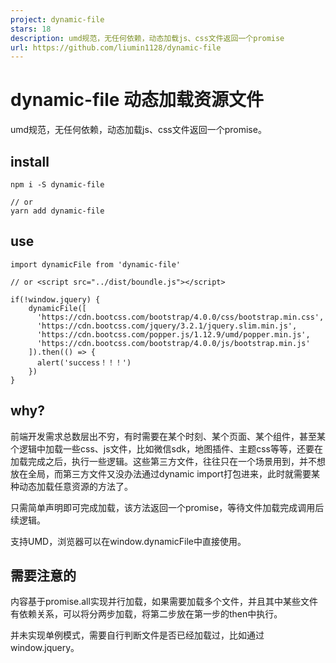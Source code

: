 ```yaml
---
project: dynamic-file
stars: 18
description: umd规范，无任何依赖，动态加载js、css文件返回一个promise
url: https://github.com/liumin1128/dynamic-file
---
```


dynamic-file 动态加载资源文件
=====================

umd规范，无任何依赖，动态加载js、css文件返回一个promise。

install
-------

```
npm i -S dynamic-file

// or
yarn add dynamic-file
```

use
---

```
import dynamicFile from 'dynamic-file'

// or <script src="../dist/boundle.js"></script>
  
if(!window.jquery) {
    dynamicFile([
      'https://cdn.bootcss.com/bootstrap/4.0.0/css/bootstrap.min.css',
      'https://cdn.bootcss.com/jquery/3.2.1/jquery.slim.min.js',
      'https://cdn.bootcss.com/popper.js/1.12.9/umd/popper.min.js',
      'https://cdn.bootcss.com/bootstrap/4.0.0/js/bootstrap.min.js'
    ]).then(() => {
      alert('success！！！')
    })
}
```

why?
----

前端开发需求总数层出不穷，有时需要在某个时刻、某个页面、某个组件，甚至某个逻辑中加载一些css、js文件，比如微信sdk，地图插件、主题css等等，还要在加载完成之后，执行一些逻辑。这些第三方文件，往往只在一个场景用到，并不想放在全局，而第三方文件又没办法通过dynamic import打包进来，此时就需要某种动态加载任意资源的方法了。

只需简单声明即可完成加载，该方法返回一个promise，等待文件加载完成调用后续逻辑。

支持UMD，浏览器可以在window.dynamicFile中直接使用。

需要注意的
-----

内容基于promise.all实现并行加载，如果需要加载多个文件，并且其中某些文件有依赖关系，可以将分两步加载，将第二步放在第一步的then中执行。

并未实现单例模式，需要自行判断文件是否已经加载过，比如通过window.jquery。

